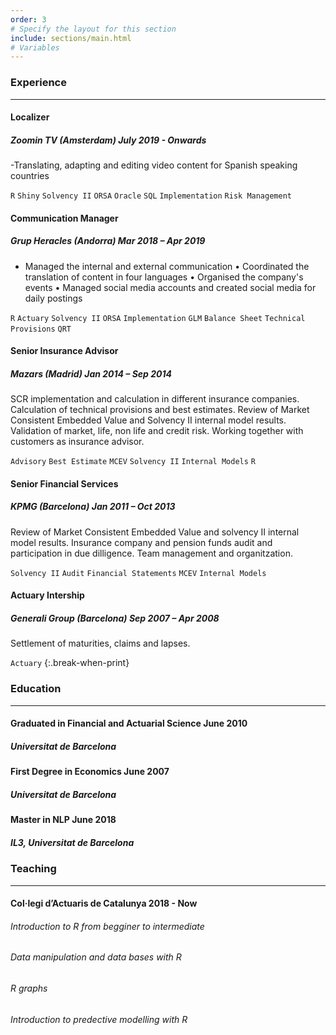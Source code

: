 ```yaml
---
order: 3
# Specify the layout for this section
include: sections/main.html
# Variables
---
```


### Experience
___

#### Localizer
##### Zoomin TV (Amsterdam) **July 2019 - Onwards**

-Translating, adapting and editing video content for Spanish speaking countries

`R` `Shiny` `Solvency II` `ORSA` `Oracle` `SQL` `Implementation` `Risk Management`

#### Communication Manager
##### Grup Heracles (Andorra) **Mar 2018 – Apr 2019**

- Managed the internal and external communication
• Coordinated the translation of content in four languages
• Organised the company's events
• Managed social media accounts and created social media for daily postings

`R` `Actuary` `Solvency II` `ORSA` `Implementation`
`GLM` `Balance Sheet` `Technical Provisions` `QRT`

#### Senior Insurance Advisor
##### Mazars (Madrid) **Jan 2014 – Sep 2014**
SCR implementation and calculation in different insurance companies. Calculation
of technical provisions and best estimates. Review of Market Consistent Embedded
Value and Solvency II internal model results. Validation of market, life, non
life and credit risk. Working together with customers as insurance advisor.

`Advisory` `Best Estimate` `MCEV` `Solvency II` `Internal Models` `R`

#### Senior Financial Services
##### KPMG (Barcelona) **Jan 2011 – Oct 2013**
Review of Market Consistent Embedded Value and solvency II internal model
results. Insurance company and pension funds audit and participation in due
dilligence. Team management and organitzation.

`Solvency II` `Audit` `Financial Statements` `MCEV` `Internal Models`

#### Actuary Intership
##### Generali Group (Barcelona) **Sep 2007 – Apr 2008**
Settlement of maturities, claims and lapses.

`Actuary`
{:.break-when-print}

### Education
___

#### Graduated in Financial and Actuarial Science **June 2010**
##### Universitat de Barcelona  

#### First Degree in Economics **June 2007**
##### Universitat de Barcelona

#### Master in NLP **June 2018**
##### IL3, Universitat de Barcelona


### Teaching
___

#### Col·legi d’Actuaris de Catalunya **2018 - Now**
###### Introduction to R from begginer to intermediate
###### Data manipulation and data bases with R
###### R graphs
###### Introduction to predective modelling with R
